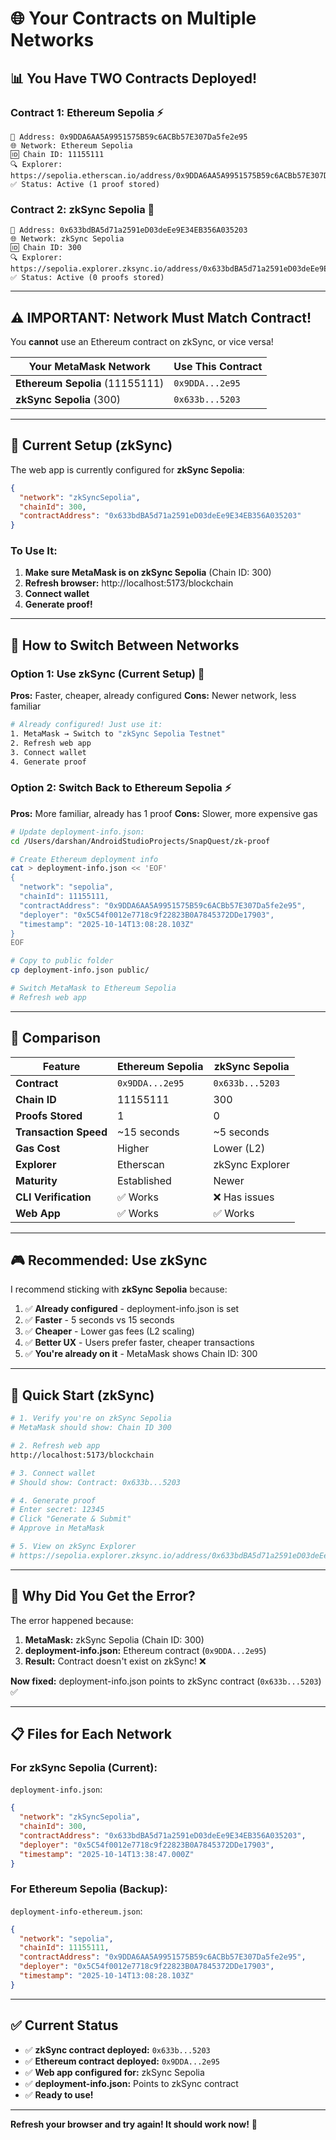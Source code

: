 # 🌐 Your Contracts on Multiple Networks

## 📊 You Have TWO Contracts Deployed!

### **Contract 1: Ethereum Sepolia** ⚡

```
📍 Address: 0x9DDA6AA5A9951575B59c6ACBb57E307Da5fe2e95
🌐 Network: Ethereum Sepolia
🆔 Chain ID: 11155111
🔍 Explorer: https://sepolia.etherscan.io/address/0x9DDA6AA5A9951575B59c6ACBb57E307Da5fe2e95
✅ Status: Active (1 proof stored)
```

### **Contract 2: zkSync Sepolia** 🚀

```
📍 Address: 0x633bdBA5d71a2591eD03deEe9E34EB356A035203
🌐 Network: zkSync Sepolia
🆔 Chain ID: 300
🔍 Explorer: https://sepolia.explorer.zksync.io/address/0x633bdBA5d71a2591eD03deEe9E34EB356A035203
✅ Status: Active (0 proofs stored)
```

---

## ⚠️ **IMPORTANT: Network Must Match Contract!**

You **cannot** use an Ethereum contract on zkSync, or vice versa!

| Your MetaMask Network | Use This Contract |
|----------------------|-------------------|
| **Ethereum Sepolia** (11155111) | `0x9DDA...2e95` |
| **zkSync Sepolia** (300) | `0x633b...5203` |

---

## 🎯 **Current Setup (zkSync)**

The web app is currently configured for **zkSync Sepolia**:

```json
{
  "network": "zkSyncSepolia",
  "chainId": 300,
  "contractAddress": "0x633bdBA5d71a2591eD03deEe9E34EB356A035203"
}
```

### **To Use It:**

1. **Make sure MetaMask is on zkSync Sepolia** (Chain ID: 300)
2. **Refresh browser:** http://localhost:5173/blockchain
3. **Connect wallet**
4. **Generate proof!**

---

## 🔄 **How to Switch Between Networks**

### **Option 1: Use zkSync (Current Setup)** 🚀

**Pros:** Faster, cheaper, already configured
**Cons:** Newer network, less familiar

```bash
# Already configured! Just use it:
1. MetaMask → Switch to "zkSync Sepolia Testnet"
2. Refresh web app
3. Connect wallet
4. Generate proof
```

### **Option 2: Switch Back to Ethereum Sepolia** ⚡

**Pros:** More familiar, already has 1 proof
**Cons:** Slower, more expensive gas

```bash
# Update deployment-info.json:
cd /Users/darshan/AndroidStudioProjects/SnapQuest/zk-proof

# Create Ethereum deployment info
cat > deployment-info.json << 'EOF'
{
  "network": "sepolia",
  "chainId": 11155111,
  "contractAddress": "0x9DDA6AA5A9951575B59c6ACBb57E307Da5fe2e95",
  "deployer": "0x5C54f0012e7718c9f22823B0A7845372DDe17903",
  "timestamp": "2025-10-14T13:08:28.103Z"
}
EOF

# Copy to public folder
cp deployment-info.json public/

# Switch MetaMask to Ethereum Sepolia
# Refresh web app
```

---

## 📝 **Comparison**

| Feature | Ethereum Sepolia | zkSync Sepolia |
|---------|------------------|----------------|
| **Contract** | `0x9DDA...2e95` | `0x633b...5203` |
| **Chain ID** | 11155111 | 300 |
| **Proofs Stored** | 1 | 0 |
| **Transaction Speed** | ~15 seconds | ~5 seconds |
| **Gas Cost** | Higher | Lower (L2) |
| **Explorer** | Etherscan | zkSync Explorer |
| **Maturity** | Established | Newer |
| **CLI Verification** | ✅ Works | ❌ Has issues |
| **Web App** | ✅ Works | ✅ Works |

---

## 🎮 **Recommended: Use zkSync**

I recommend sticking with **zkSync Sepolia** because:

1. ✅ **Already configured** - deployment-info.json is set
2. ✅ **Faster** - 5 seconds vs 15 seconds
3. ✅ **Cheaper** - Lower gas fees (L2 scaling)
4. ✅ **Better UX** - Users prefer faster, cheaper transactions
5. ✅ **You're already on it** - MetaMask shows Chain ID: 300

---

## 🚀 **Quick Start (zkSync)**

```bash
# 1. Verify you're on zkSync Sepolia
# MetaMask should show: Chain ID 300

# 2. Refresh web app
http://localhost:5173/blockchain

# 3. Connect wallet
# Should show: Contract: 0x633b...5203

# 4. Generate proof
# Enter secret: 12345
# Click "Generate & Submit"
# Approve in MetaMask

# 5. View on zkSync Explorer
# https://sepolia.explorer.zksync.io/address/0x633bdBA5d71a2591eD03deEe9E34EB356A035203
```

---

## 🐛 **Why Did You Get the Error?**

The error happened because:

1. **MetaMask:** zkSync Sepolia (Chain ID: 300)
2. **deployment-info.json:** Ethereum contract (`0x9DDA...2e95`)
3. **Result:** Contract doesn't exist on zkSync! ❌

**Now fixed:** deployment-info.json points to zkSync contract (`0x633b...5203`) ✅

---

## 📋 **Files for Each Network**

### **For zkSync Sepolia (Current):**

`deployment-info.json`:
```json
{
  "network": "zkSyncSepolia",
  "chainId": 300,
  "contractAddress": "0x633bdBA5d71a2591eD03deEe9E34EB356A035203",
  "deployer": "0x5C54f0012e7718c9f22823B0A7845372DDe17903",
  "timestamp": "2025-10-14T13:38:47.000Z"
}
```

### **For Ethereum Sepolia (Backup):**

`deployment-info-ethereum.json`:
```json
{
  "network": "sepolia",
  "chainId": 11155111,
  "contractAddress": "0x9DDA6AA5A9951575B59c6ACBb57E307Da5fe2e95",
  "deployer": "0x5C54f0012e7718c9f22823B0A7845372DDe17903",
  "timestamp": "2025-10-14T13:08:28.103Z"
}
```

---

## ✅ **Current Status**

- ✅ **zkSync contract deployed:** `0x633b...5203`
- ✅ **Ethereum contract deployed:** `0x9DDA...2e95`
- ✅ **Web app configured for:** zkSync Sepolia
- ✅ **deployment-info.json:** Points to zkSync contract
- ✅ **Ready to use!**

---

**Refresh your browser and try again! It should work now!** 🎯

